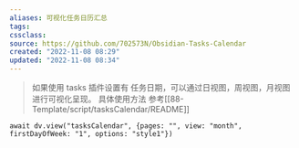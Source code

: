 ```yaml
---
aliases: 可视化任务日历汇总
tags: 
cssclass:
source: https://github.com/702573N/Obsidian-Tasks-Calendar
created: "2022-11-08 08:29"
updated: "2022-11-08 08:34"
---
```


> 如果使用 tasks 插件设置有 任务日期，可以通过日视图，周视图，月视图进行可视化呈现。
> 具体使用方法 参考[[88-Template/script/tasksCalendar/README]]


```dataviewjs
await dv.view("tasksCalendar", {pages: "", view: "month", firstDayOfWeek: "1", options: "style1"})
```

